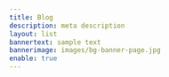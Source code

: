 ```yaml
---
title: Blog
description: meta description
layout: list
bannertext: sample text
bannerimage: images/bg-banner-page.jpg
enable: true
---
```

